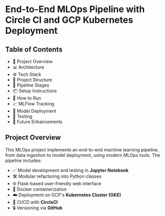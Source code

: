 # **End-to-End MLOps Pipeline with Circle CI and GCP Kubernetes Deployment**

## **Table of Contents**
- 📌 Project Overview
- 📊 Architecture
- ⚙️ Tech Stack
- 📁 Project Structure
- 🔄 Pipeline Stages
- 📦 Setup Instructions
- 🚀 How to Run
- 📈 MLFlow Tracking
- 🔐 Model Deployment
- 🧪 Testing
- 📝 Future Enhancements


## Project Overview
This MLOps project implements an end-to-end machine learning pipeline, from data ingestion to model deployment, using modern MLOps tools. The pipeline includes:
- ✅ Model development and testing in **Jupyter Notebook**
- 🛠️ Modular refactoring into Python classes
- 🌐 Flask-based user-friendly web interface
- 🐳 Docker containerization
- ☁️ Deployment on GCP's **Kubernetes Cluster (GKE)**
- 🔁 CI/CD with **CircleCI**
- 🔒 Versioning via **GitHub**



